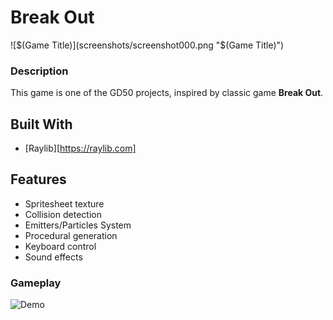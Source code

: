 # Break Out

![$(Game Title)](screenshots/screenshot000.png "$(Game Title)")

### Description

This game is one of the GD50 projects, inspired by classic game **Break Out**.

## Built With
- [Raylib][https://raylib.com]

## Features

- Spritesheet texture
- Collision detection
- Emitters/Particles System
- Procedural generation
- Keyboard control
- Sound effects

### Gameplay

![Demo](https://github.com/IndieCoderMM/git-cloud/blob/master/gifs/break_it_demo.gif)
